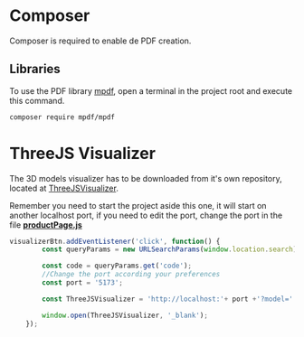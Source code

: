 # Composer

Composer is required to enable de PDF creation.

## Libraries

To use the PDF library [mpdf](https://packagist.org/packages/mpdf/mpdf), open a terminal in the project root and execute this command.

```bash
composer require mpdf/mpdf
```

# ThreeJS Visualizer

The 3D models visualizer has to be downloaded from it's own repository, located at [ThreeJSVisualizer](https://github.com/DenisDuque/ThreeJSVisualizer).

Remember you need to start the project aside this one, it will start on another localhost port, if you need to edit the port, change the port in the file **[productPage.js](https://github.com/DenisDuque/TiendaOnline/blob/main/views/js/productPage.js)**

```js
visualizerBtn.addEventListener('click', function() {
        const queryParams = new URLSearchParams(window.location.search);

        const code = queryParams.get('code');
        //Change the port according your preferences
        const port = '5173';

        const ThreeJSVisualizer = 'http://localhost:'+ port +'?model=' + code;

        window.open(ThreeJSVisualizer, '_blank');
    });
```
